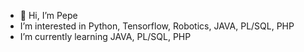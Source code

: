 - 👋 Hi, I’m Pepe
- I’m interested in Python, Tensorflow, Robotics, JAVA, PL/SQL, PHP
- I’m currently learning JAVA, PL/SQL, PHP

<!---
PepeAliasJose/PepeAliasJose is a ✨ special ✨ repository because its `README.md` (this file) appears on your GitHub profile.
You can click the Preview link to take a look at your changes.
--->
